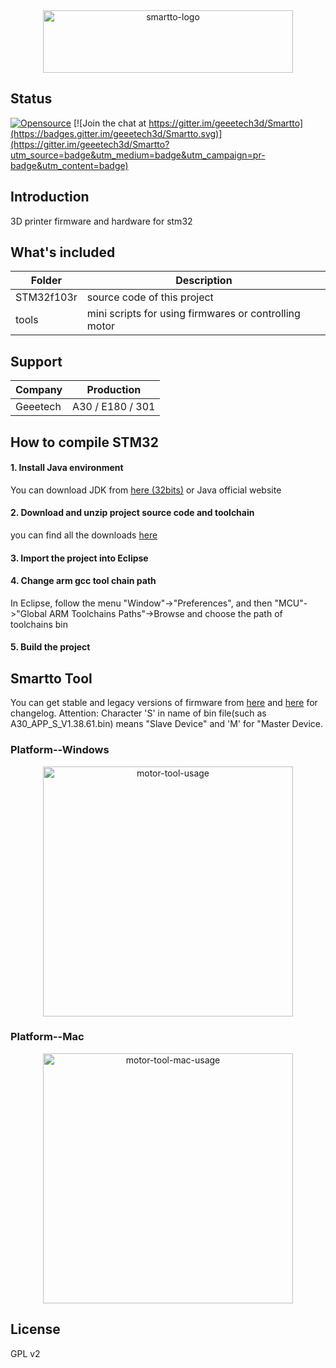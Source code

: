 <div align=center><img src="https://raw.githubusercontent.com/geeetech3d/smartto-eclipse/master/docs/assets/smartto-logo.png" width="400" height="100" alt="smartto-logo" /></div>

## Status
[![Opensource](https://img.shields.io/badge/Opensource%20by-Geeetech3D-blue.svg)](https://www.geeetech.com/)
[![Join the chat at https://gitter.im/geeetech3d/Smartto](https://badges.gitter.im/geeetech3d/Smartto.svg)](https://gitter.im/geeetech3d/Smartto?utm_source=badge&utm_medium=badge&utm_campaign=pr-badge&utm_content=badge)

## Introduction
3D printer firmware and hardware for stm32

## What's included
Folder | Description
--- | ---
STM32f103r | source code of this project
tools | mini scripts for using firmwares or controlling motor

## Support
Company | Production
--- | ---
Geeetech | A30 / E180 / 301

## How to compile STM32
#### 1. Install Java environment

You can download JDK from [here (32bits)](http://www.geeetech.com/OpenSource/eclipse/chromeinstall-8u171.exe) or Java official website

#### 2. Download and unzip project source code and toolchain

you can find all the downloads [here](http://www.geeetech.com/OpenSource/)

#### 3. Import the project into Eclipse

#### 4. Change arm gcc tool chain path
In Eclipse, follow the menu "Window"->"Preferences", and then "MCU"->"Global ARM Toolchains Paths"->Browse and choose the path of toolchains bin

#### 5. Build the  project

## Smartto Tool

You can get stable and legacy versions of firmware from [here](http://geeetech.com/firmware/) and [here](https://github.com/Geeetech3D/Smartto-IAR/tree/master/log/firmware_changelog.md) for changelog.
Attention: Character 'S' in name of bin file(such as A30_APP_S_V1.38.61.bin) means "Slave Device" and 'M' for "Master Device.

### Platform--Windows
<div align=center><img src="https://raw.githubusercontent.com/geeetech3d/smartto-eclipse/master/docs/assets/motor_tool_snapshot.png" width="400" height="400" alt="motor-tool-usage" /></div>

### Platform--Mac
<div align=center><img src="https://raw.githubusercontent.com/geeetech3d/smartto-eclipse/master/docs/assets/motor_tool_mac_snapshot.png" width="400" height="400" alt="motor-tool-mac-usage" /></div>


## License
GPL v2
